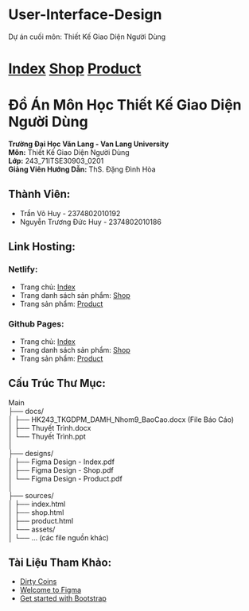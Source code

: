 # User-Interface-Design
Dự án cuối môn: Thiết Kế Giao Diện Người Dùng

[Index](https://huyvotran.github.io/User-Interface-Design/sources/)
[Shop](https://huyvotran.github.io/User-Interface-Design/sources/shop.html)
[Product](https://huyvotran.github.io/User-Interface-Design/sources/product.html)
=======
# Đồ Án Môn Học Thiết Kế Giao Diện Người Dùng

**Trường Đại Học Văn Lang - Van Lang University**<br>
**Môn:** Thiết Kế Giao Diện Người Dùng<br>
**Lớp:** 243_71ITSE30903_0201<br>
**Giảng Viên Hướng Dẫn:** ThS. Đặng Đình Hòa<br>

## Thành Viên:
- Trần Võ Huy - 2374802010192
- Nguyễn Trương Đức Huy - 2374802010186

## Link Hosting:
### Netlify:
- Trang chủ: [Index](https://huyvotran.github.io/User-Interface-Design/sources/)
- Trang danh sách sản phẩm: [Shop](https://huyvotran.github.io/User-Interface-Design/sources/shop.html)
- Trang sản phẩm: [Product](https://huyvotran.github.io/User-Interface-Design/sources/product.html)

### Github Pages:
- Trang chủ: [Index](https://huyvotran.github.io/User-Interface-Design/sources/)
- Trang danh sách sản phẩm: [Shop](https://huyvotran.github.io/User-Interface-Design/sources/shop.html)
- Trang sản phẩm: [Product](https://huyvotran.github.io/User-Interface-Design/sources/product.html)

## Cấu Trúc Thư Mục:
Main<br>
├── docs/<br>
│   ├── HK243_TKGDPM_DAMH_Nhom9_BaoCao.docx (File Báo Cáo)<br>
│   ├── Thuyết Trình.docx<br>
│   └── Thuyết Trình.ppt<br>
│<br>
├── designs/<br>
│   ├── Figma Design - Index.pdf<br>
│   ├── Figma Design - Shop.pdf<br>
│   └── Figma Design - Product.pdf<br>
│<br>
├── sources/<br>
│   ├── index.html<br>
│   ├── shop.html<br>
│   ├── product.html<br>
│   └── assets/<br>
│       └── … (các file nguồn khác)<br>

## Tài Liệu Tham Khảo:
- [Dirty Coins](https://dirtycoins.vn/)
- [Welcome to Figma](https://help.figma.com/hc/en-us/categories/360002051613-Get-started)
- [Get started with Bootstrap](https://getbootstrap.com/docs/5.3/getting-started/introduction/)


